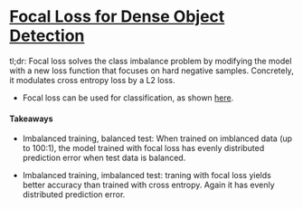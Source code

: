 # [Focal Loss for Dense Object Detection](https://arxiv.org/abs/1708.02002)

tl;dr: Focal loss solves the class imbalance problem by modifying the model with a new loss function that focuses on hard negative samples. Concretely, it modulates cross entropy loss by a L2 loss. 

- Focal loss can be used for classification, as shown [here](https://shaoanlu.wordpress.com/2017/08/16/applying-focal-loss-on-cats-vs-dogs-classification-task/). 

#### Takeaways

- Imbalanced training, balanced test: When trained on imblanced data (up to 100:1), the model trained with focal loss has evenly distributed prediction error when test data is balanced. 

- Imbalanced training, imbalanced test: traning with focal loss yields better accuracy than trained with cross entropy. Again it has evenly distributed prediction error. 